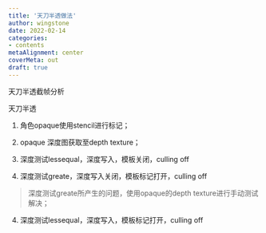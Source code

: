 ```yaml
---
title: '天刀半透做法'
author: wingstone
date: 2022-02-14
categories:
- contents
metaAlignment: center
coverMeta: out
draft: true
---
```


天刀半透截帧分析

<!--more-->

天刀半透

1. 角色opaque使用stencil进行标记；

1. opaque 深度图获取至depth texture；

2. 深度测试lessequal，深度写入，模板关闭，culling off

3. 深度测试greate，深度写入关闭，模板标记打开，culling off

> 深度测试greate所产生的问题，使用opaque的depth texture进行手动测试解决；

4. 深度测试lessequal，深度写入，模板标记打开，culling off